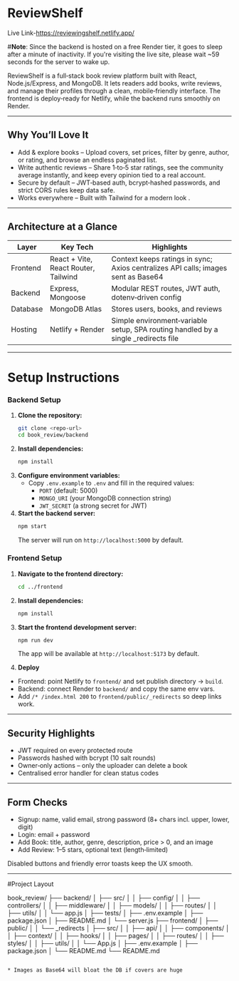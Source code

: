 # ReviewShelf
Live Link-https://reviewingshelf.netlify.app/

#**Note**: Since the backend is hosted on a free Render tier, it goes to sleep after a minute of inactivity. If you're visiting the live site, please wait ~59 seconds for the server to wake up.

ReviewShelf is a full‑stack book review platform built with React, Node.js/Express, and MongoDB. It lets readers add books, write reviews, and manage their profiles through a clean, mobile‑friendly interface. The frontend is deploy‑ready for Netlify, while the backend runs smoothly on Render.

---

## Why You’ll Love It

* Add & explore books – Upload covers, set prices, filter by genre, author, or rating, and browse an endless paginated list.
* Write authentic reviews – Share 1‑to‑5 star ratings, see the community average instantly, and keep every opinion tied to a real account.
* Secure by default – JWT‑based auth, bcrypt‑hashed passwords, and strict CORS rules keep data safe.
* Works everywhere – Built with Tailwind for a modern look .
---

## Architecture at a Glance

| Layer    | Key Tech                             | Highlights                                                                          |
| -------- | ------------------------------------ | ----------------------------------------------------------------------------------- |
| Frontend | React + Vite, React Router, Tailwind | Context keeps ratings in sync; Axios centralizes API calls; images sent as Base64   |
| Backend  | Express, Mongoose                    | Modular REST routes, JWT auth, dotenv‑driven config                                 |
| Database | MongoDB Atlas                        | Stores users, books, and reviews                                                    |
| Hosting  | Netlify + Render                     | Simple environment‑variable setup, SPA routing handled by a single \_redirects file |

---

# Setup Instructions

### Backend Setup
1. **Clone the repository:**
   ```bash
   git clone <repo-url>
   cd book_review/backend
   ```
2. **Install dependencies:**
   ```bash
   npm install
   ```
3. **Configure environment variables:**
   - Copy `.env.example` to `.env` and fill in the required values:
     - `PORT` (default: 5000)
     - `MONGO_URI` (your MongoDB connection string)
     - `JWT_SECRET` (a strong secret for JWT)
4. **Start the backend server:**
   ```bash
   npm start
   ```
   The server will run on `http://localhost:5000` by default.

### Frontend Setup
1. **Navigate to the frontend directory:**
   ```bash
   cd ../frontend
   ```
2. **Install dependencies:**
   ```bash
   npm install
   ```

3. **Start the frontend development server:**
   ```bash
   npm run dev
   ```
   The app will be available at `http://localhost:5173` by default.


4. **Deploy**

* Frontend: point Netlify to `frontend/` and set publish directory → `build`.
* Backend: connect Render to `backend/` and copy the same env vars.
* Add `/* /index.html 200` to `frontend/public/_redirects` so deep links work.

---

## Security Highlights

* JWT required on every protected route
* Passwords hashed with bcrypt (10 salt rounds)
* Owner‑only actions – only the uploader can delete a book
* Centralised error handler for clean status codes

---

## Form Checks

* Signup: name, valid email, strong password (8+ chars incl. upper, lower, digit)
* Login: email + password
* Add Book: title, author, genre, description, price > 0, and an image
* Add Review: 1–5 stars, optional text (length‑limited)

Disabled buttons and friendly error toasts keep the UX smooth.

---
#Project Layout

book_review/
├── backend/
│   ├── src/
│   │   ├── config/
│   │   ├── controllers/
│   │   ├── middleware/
│   │   ├── models/
│   │   ├── routes/
│   │   ├── utils/
│   │   └── app.js
│   ├── tests/
│   ├── .env.example
│   ├── package.json
│   ├── README.md
│   └── server.js
├── frontend/
│   ├── public/
│   │   └── _redirects
│   ├── src/
│   │   ├── api/
│   │   ├── components/
│   │   ├── context/
│   │   ├── hooks/
│   │   ├── pages/
│   │   ├── routes/
│   │   ├── styles/
│   │   ├── utils/
│   │   └── App.js
│   ├── .env.example
│   ├── package.json
│   └── README.md
└── README.md
```

* Images as Base64 will bloat the DB if covers are huge




